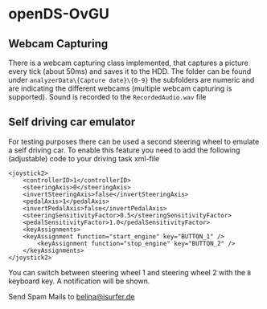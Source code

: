 openDS-OvGU
===========

Webcam Capturing
-----------
There is a webcam capturing class implemented, that captures a picture every tick (about 50ms) and saves it to the HDD. The folder can be found under `analyzerData\{Capture date}\{0-9}` the subfolders are numeric and are indicating the different webcams (multiple webcam capturing is supported). Sound is recorded to the `RecordedAudio.wav` file


Self driving car emulator
-----------
For testing purposes there can be used a second steering wheel to emulate a self driving car. To enable this feature you need to add the following (adjustable) code to your driving task xml-file
```
<joystick2>
	<controllerID>1</controllerID>
	<steeringAxis>0</steeringAxis>
	<invertSteeringAxis>false</invertSteeringAxis>
	<pedalAxis>1</pedalAxis>
	<invertPedalAxis>false</invertPedalAxis>
	<steeringSensitivityFactor>0.5</steeringSensitivityFactor>
	<pedalSensitivityFactor>1.0</pedalSensitivityFactor>
	<keyAssignments>
	<keyAssignment function="start_engine" key="BUTTON_1" />
		<keyAssignment function="stop_engine" key="BUTTON_2" />
	</keyAssignments>
</joystick2>
```
 
 You can switch between steering wheel 1 and steering wheel 2 with the `B` keyboard key. A notification will be shown.
 
 Send Spam Mails to belina@isurfer.de
